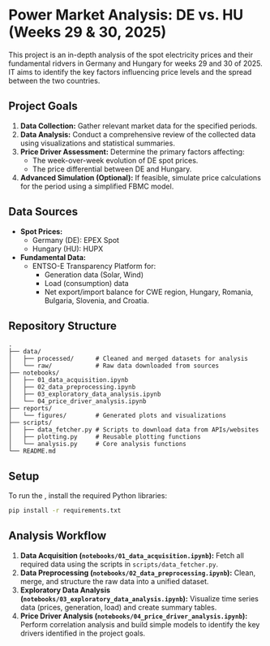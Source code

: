 # Power Market Analysis: DE vs. HU (Weeks 29 & 30, 2025)

This project is an in-depth analysis of the spot electricity prices and their fundamental ridvers in Germany and Hungary for weeks 29 and 30 of  2025. IT aims to identify the key factors influencing price levels and the spread between the two countries.

## Project Goals

1.  **Data Collection:** Gather relevant market data for the specified periods.
2.  **Data Analysis:** Conduct a comprehensive review of the collected data using visualizations and statistical summaries.
3.  **Price Driver Assessment:** Determine the primary factors affecting:
    *   The week-over-week evolution of DE spot prices.
    *   The price differential between DE and Hungary.
4.  **Advanced Simulation (Optional):** If feasible, simulate price calculations for the period using a simplified FBMC model.

## Data Sources

*   **Spot Prices:**
    *   Germany (DE): EPEX Spot
    *   Hungary (HU): HUPX
*   **Fundamental Data:**
    *   ENTSO-E Transparency Platform for:
        *   Generation data (Solar, Wind)
        *   Load (consumption) data
        *   Net export/import balance for CWE region, Hungary, Romania, Bulgaria, Slovenia, and Croatia.

## Repository Structure

```
.
├── data/
│   ├── processed/      # Cleaned and merged datasets for analysis
│   └── raw/            # Raw data downloaded from sources
├── notebooks/
│   ├── 01_data_acquisition.ipynb
│   ├── 02_data_preprocessing.ipynb
│   ├── 03_exploratory_data_analysis.ipynb
│   └── 04_price_driver_analysis.ipynb
├── reports/
│   └── figures/        # Generated plots and visualizations
├── scripts/
│   ├── data_fetcher.py # Scripts to download data from APIs/websites
│   ├── plotting.py     # Reusable plotting functions
│   └── analysis.py     # Core analysis functions
└── README.md
```

## Setup

To run the , install the required Python libraries:

```bash
pip install -r requirements.txt
```

## Analysis Workflow

1.  **Data Acquisition (`notebooks/01_data_acquisition.ipynb`):** Fetch all required data using the scripts in `scripts/data_fetcher.py`.
2.  **Data Preprocessing (`notebooks/02_data_preprocessing.ipynb`):** Clean, merge, and structure the raw data into a unified dataset.
3.  **Exploratory Data Analysis (`notebooks/03_exploratory_data_analysis.ipynb`):** Visualize time series data (prices, generation, load) and create summary tables.
4.  **Price Driver Analysis (`notebooks/04_price_driver_analysis.ipynb`):** Perform correlation analysis and build simple models to identify the key drivers identified in the project goals.
